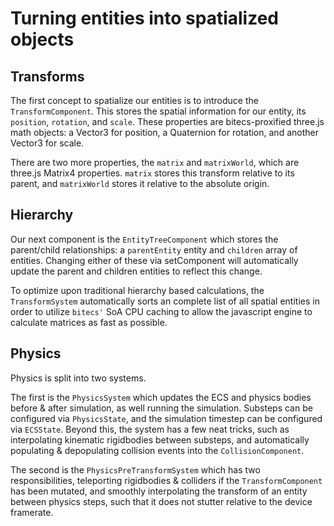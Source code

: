 # Turning entities into spatialized objects

## Transforms

The first concept to spatialize our entities is to introduce the `TransformComponent`. This stores the spatial information for our entity, its `position`, `rotation`, and `scale`. These properties are bitecs-proxified three.js math objects: a Vector3 for position, a Quaternion for rotation, and another Vector3 for scale.

There are two more properties, the `matrix` and `matrixWorld`, which are three.js Matrix4 properties. `matrix` stores this transform relative to its parent, and `matrixWorld` stores it relative to the absolute origin.

## Hierarchy

Our next component is the `EntityTreeComponent` which stores the parent/child relationships: a `parentEntity` entity and `children` array of entities. Changing either of these via setComponent will automatically update the parent and children entities to reflect this change.

To optimize upon traditional hierarchy based calculations, the `TransformSystem` automatically sorts an complete list of all spatial entities in order to utilize `bitecs'` SoA CPU caching to allow the javascript engine to calculate matrices as fast as possible.

## Physics

Physics is split into two systems.

The first is the `PhysicsSystem` which updates the ECS and physics bodies before & after simulation, as well running the simulation. Substeps can be configured via `PhysicsState`, and the simulation timestep can be configured via `ECSState`. Beyond this, the system has a few neat tricks, such as interpolating kinematic rigidbodies between substeps, and automatically populating & depopulating collision events into the `CollisionComponent`. 

The second is the `PhysicsPreTransformSystem` which has two responsibilities, teleporting rigidbodies & colliders if the `TransformComponent` has been mutated, and smoothly interpolating the transform of an entity between physics steps, such that it does not stutter relative to the device framerate.